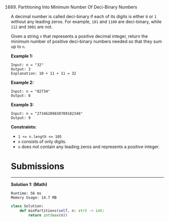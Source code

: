 1689. Partitioning Into Minimum Number Of Deci-Binary Numbers

A decimal number is called deci-binary if each of its digits is either `0` or `1` without any leading zeros. For example, `101` and `1100` are deci-binary, while `112` and `3001` are not.

Given a string `n` that represents a positive decimal integer, return the minimum number of positive deci-binary numbers needed so that they sum up to `n`.

 

**Example 1:**
```
Input: n = "32"
Output: 3
Explanation: 10 + 11 + 11 = 32
```

**Example 2:**
```
Input: n = "82734"
Output: 8
```

**Example 3:**
```
Input: n = "27346209830709182346"
Output: 9
```

**Constraints:**

* `1 <= n.length <= 105`
* `n` consists of only digits.
* `n` does not contain any leading zeros and represents a positive integer.

# Submissions
---
**Solution 1: (Math)**
```
Runtime: 56 ms
Memory Usage: 14.7 MB
```
```python
class Solution:
    def minPartitions(self, n: str) -> int:
        return int(max(n))
```